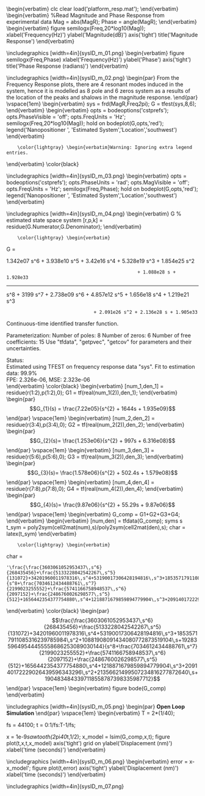 \begin{verbatim}
clc
clear
load('platform_resp.mat');
\end{verbatim}
\begin{verbatim}
%Read Magnitude and Phase Response from experimental data
Mag = abs(MagR);
Phase = angle(MagR);
\end{verbatim}
\begin{verbatim}
figure
semilogx(Freq,20*log10(Mag));
xlabel('Frequency(Hz)')
ylabel('Magnitude(dB)')
axis('tight')
title('Magnitude Response')
\end{verbatim}

\includegraphics [width=4in]{sysID_m_01.png}
\begin{verbatim}
figure
semilogx(Freq,Phase)
xlabel('Frequency(Hz)')
ylabel('Phase')
axis('tight')
title('Phase Response (radians)')
\end{verbatim}

\includegraphics [width=4in]{sysID_m_02.png}
\begin{par}
From the Frequency Response plots, there are 4 resonant modes induced in the system, hence it is modelled as 8 pole and 6 zeros system as a results of the location of the peaks and shalows in the magnitude response.
\end{par} \vspace{1em}
\begin{verbatim}
sys = frd(MagR,Freq*2*pi);
G = tfest(sys,8,6);
\end{verbatim}
\begin{verbatim}
opts = bodeoptions('cstprefs');
opts.PhaseVisible = 'off';
opts.FreqUnits = 'Hz';
semilogx(Freq,20*log10(Mag));
hold on
bodeplot(G,opts,'red');
legend('Nanopositioner ', 'Estimated System','Location','southwest')
\end{verbatim}

        \color{lightgray} \begin{verbatim}Warning: Ignoring extra legend entries. 
\end{verbatim} \color{black}
    
\includegraphics [width=4in]{sysID_m_03.png}
\begin{verbatim}
opts = bodeoptions('cstprefs');
opts.PhaseUnits = 'rad';
opts.MagVisible = 'off';
opts.FreqUnits = 'Hz';
semilogx(Freq,Phase);
hold on
bodeplot(G,opts,'red');
legend('Nanopositioner ', 'Estimated System','Location','southwest')
\end{verbatim}

\includegraphics [width=4in]{sysID_m_04.png}
\begin{verbatim}
G % estimated state space system
[r,p,k] = residue(G.Numerator,G.Denominator);
\end{verbatim}

        \color{lightgray} \begin{verbatim}
G =
 
                                                                           
   1.342e07 s^6 + 3.938e10 s^5 + 3.42e16 s^4 + 5.328e19 s^3 + 1.854e25 s^2 
                                                                           
                                                    + 1.088e28 s + 1.928e33
                                                                           
  ---------------------------------------------------------------------------
                                                                             
  s^8 + 3199 s^7 + 2.738e09 s^6 + 4.857e12 s^5 + 1.656e18 s^4 + 1.219e21 s^3 
                                                                             
                                    + 2.091e26 s^2 + 2.136e28 s + 1.905e33   
                                                                             
 
Continuous-time identified transfer function.

Parameterization:
   Number of poles: 8   Number of zeros: 6
   Number of free coefficients: 15
   Use "tfdata", "getpvec", "getcov" for parameters and their uncertainties.

Status:                                                
Estimated using TFEST on frequency response data "sys".
Fit to estimation data: 99.9%                          
FPE: 2.326e-06, MSE: 2.323e-06                         
\end{verbatim} \color{black}
    \begin{verbatim}
[num_1,den_1] = residue(r(1:2),p(1:2),0);
G1 = tf(real(num_1(2)),den_1);
\end{verbatim}
\begin{par}
$$G_{1}(s) = \frac{7.22e05}{s^{2} + 1644s + 1.935e09}$$
\end{par} \vspace{1em}
\begin{verbatim}
[num_2,den_2] = residue(r(3:4),p(3:4),0);
G2 = tf(real(num_2(2)),den_2);
\end{verbatim}
\begin{par}
$$G_{2}(s)= \frac{1.253e06}{s^{2} + 997s + 6.316e08}$$
\end{par} \vspace{1em}
\begin{verbatim}
[num_3,den_3] = residue(r(5:6),p(5:6),0);
G3 = tf(real(num_3(2)),den_3);
\end{verbatim}
\begin{par}
$$G_{3}(s)= \frac{1.578e06}{s^{2} + 502.4s + 1.579e08}$$
\end{par} \vspace{1em}
\begin{verbatim}
[num_4,den_4] = residue(r(7:8),p(7:8),0);
G4 = tf(real(num_4(2)),den_4);
\end{verbatim}
\begin{par}
$$G_{4}(s)= \frac{9.87e06}{s^{2} + 55.29s + 9.87e06}$$
\end{par} \vspace{1em}
\begin{verbatim}
G_comp = G1+G2+G3+G4;
\end{verbatim}
\begin{verbatim}
[num,den] = tfdata(G_comp);
syms s
t_sym = poly2sym(cell2mat(num),s)/poly2sym(cell2mat(den),s);
char = latex(t_sym)
\end{verbatim}

        \color{lightgray} \begin{verbatim}
char =

    '\frac{\frac{3603061052953437\,s^6}{268435456}+\frac{5133228042542267\,s^5}{131072}+34201960011978316\,s^4+53190017306428194816\,s^3+18535717911085316239785984\,s^2+10881908091434080772873519104\,s+1928359649544455558686253089030144}{s^8+\frac{7034612434488761\,s^7}{2199023255552}+\frac{5741166758948537\,s^6}{2097152}+\frac{2486760026298577\,s^5}{512}+1656442354377754880\,s^4+1218871679859894779904\,s^3+209140172229026439596343296\,s^2+21356621499507234816277872640\,s+1904834843397118558787398335987712}'

\end{verbatim} \color{black}
    \begin{par}
$$\frac{\frac{3603061052953437\,s^6}{268435456}+\frac{5133228042542267\,s^5}{131072}+34201960011978316\,s^4+53190017306428194816\,s^3+18535717911085316239785984\,s^2+10881908091434080772873519104\,s+1928359649544455558686253089030144}{s^8+\frac{7034612434488761\,s^7}{2199023255552}+\frac{5741166758948537\,s^6}{2097152}+\frac{2486760026298577\,s^5}{512}+1656442354377754880\,s^4+1218871679859894779904\,s^3+209140172229026439596343296\,s^2+21356621499507234816277872640\,s+1904834843397118558787398335987712}$$
\end{par} \vspace{1em}
\begin{verbatim}
figure
bode(G_comp)
\end{verbatim}

\includegraphics [width=4in]{sysID_m_05.png}
\begin{par}
**Open Loop Simulation**
\end{par} \vspace{1em}
\begin{verbatim}
T = 2*(1/40);

fs = 44100;
t = 0:1/fs:T-1/fs;

x = 1e-9*sawtooth(2*pi*40*t,1/2);
x_model = lsim(G_comp,x,t);
figure
plot(t,x,t,x_model)
axis('tight')
grid on
ylabel('Displacement (nm)')
xlabel('time (seconds)')
\end{verbatim}

\includegraphics [width=4in]{sysID_m_06.png}
\begin{verbatim}
error = x-x_model';
figure
plot(t,error)
axis('tight')
ylabel('Displacement (nm)')
xlabel('time (seconds)')
\end{verbatim}

\includegraphics [width=4in]{sysID_m_07.png}